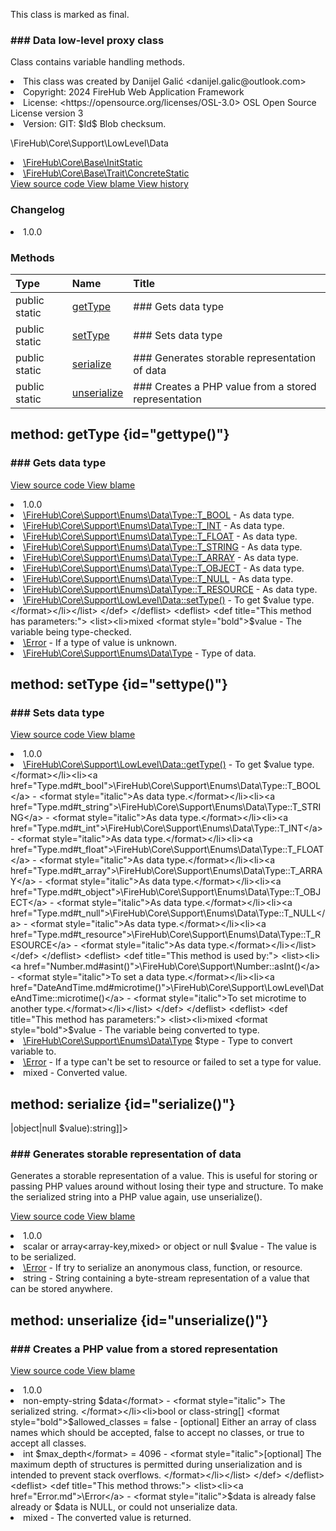 <title># Data</title>

<code-block lang="php">
<![CDATA[final class \FireHub\Core\Support\LowLevel\Data()]]>
</code-block>





<tip>
    <p>
        This class is marked as <format style="bold">final</format>.
    </p>
</tip>







### ### Data low-level proxy class

<p><format style="italic">Class contains variable handling methods.</format></p>

<deflist>
    <def title="Class basic info:">
        <list><li>This class was created by Danijel Galić &lt;danijel.galic@outlook.com&gt;</li><li>Copyright: 2024 FireHub Web Application Framework</li><li>License: &lt;https://opensource.org/licenses/OSL-3.0&gt; OSL Open Source License version 3</li><li>Version: GIT: $Id$ Blob checksum.</li></list>
    </def>
</deflist>

<deflist><def title="Fully Qualified Class Name:">
        \FireHub\Core\Support\LowLevel\Data
    </def><def title="Implements:">
        <list><li><a href="InitStatic.md">\FireHub\Core\Base\InitStatic</a></li></list>
    </def><def title="Uses:">
        <list><li><a href="ConcreteStatic.md">\FireHub\Core\Base\Trait\ConcreteStatic</a></li></list>
    </def><def title="Source code:">
        <a href="https://github.com/The-FireHub-Project/Core/blob/develop-pre-alpha-m1/src/support/lowlevel/firehub.Data.php#L36">
            View source code
        </a>
    </def>
    <def title="Blame:">
        <a href="https://github.com/The-FireHub-Project/Core/blame/develop-pre-alpha-m1/src/support/lowlevel/firehub.Data.php">
            View blame
        </a>
    </def>
    <def title="History:">
        <a href="https://github.com/The-FireHub-Project/Core/commits/develop-pre-alpha-m1/src/support/lowlevel/firehub.Data.php">
            View history
        </a>
    </def></deflist>
### Changelog
<deflist>
    <def title="Version history:">
        <list><li>1.0.0</li></list>
    </def>
</deflist>


### Methods
| Type | Name | Title |
|:-----|:-----|:------|
|public static |<a href="#gettype()">getType</a>|### Gets data type|
|public static |<a href="#settype()">setType</a>|### Sets data type|
|public static |<a href="#serialize()">serialize</a>|### Generates storable representation of data|
|public static |<a href="#unserialize()">unserialize</a>|### Creates a PHP value from a stored representation|


## method: getType {id="gettype()"}

<code-block lang="php">
    <![CDATA[public static Data::getType(mixed $value):\FireHub\Core\Support\Enums\Data\Type]]>
</code-block>













### ### Gets data type



<deflist><def title="Source code:">
                <a href="https://github.com/The-FireHub-Project/Core/blob/develop-pre-alpha-m1/src/support/lowlevel/firehub.Data.php#L65">
                    View source code
                </a>
            </def>
            <def title="Blame:">
                <a href="https://github.com/The-FireHub-Project/Core/blame/develop-pre-alpha-m1/src/support/lowlevel/firehub.Data.php#L65">
                    View blame
                </a>
            </def></deflist>
<deflist>
    <def title="Version history:">
        <list><li>1.0.0</li></list>
    </def>
</deflist>
<deflist>
    <def title="This method uses:">
        <list><li><a href="Type.md#t_bool">\FireHub\Core\Support\Enums\Data\Type::T_BOOL</a>  - <format style="italic">As data type.</format></li><li><a href="Type.md#t_int">\FireHub\Core\Support\Enums\Data\Type::T_INT</a>  - <format style="italic">As data type.</format></li><li><a href="Type.md#t_float">\FireHub\Core\Support\Enums\Data\Type::T_FLOAT</a>  - <format style="italic">As data type.</format></li><li><a href="Type.md#t_string">\FireHub\Core\Support\Enums\Data\Type::T_STRING</a>  - <format style="italic">As data type.</format></li><li><a href="Type.md#t_array">\FireHub\Core\Support\Enums\Data\Type::T_ARRAY</a>  - <format style="italic">As data type.</format></li><li><a href="Type.md#t_object">\FireHub\Core\Support\Enums\Data\Type::T_OBJECT</a>  - <format style="italic">As data type.</format></li><li><a href="Type.md#t_null">\FireHub\Core\Support\Enums\Data\Type::T_NULL</a>  - <format style="italic">As data type.</format></li><li><a href="Type.md#t_resource">\FireHub\Core\Support\Enums\Data\Type::T_RESOURCE</a>  - <format style="italic">As data type.</format></li></list>
    </def>
</deflist>
<deflist>
    <def title="This method is used by:">
        <list><li><a href="Data.md#settype()">\FireHub\Core\Support\LowLevel\Data::setType()</a>  - <format style="italic">To get $value type.</format></li></list>
    </def>
</deflist>
<deflist>
    <def title="This method has parameters:">
        <list><li>mixed <format style="bold">$value</format> - <format style="italic">
The variable being type-checked.
</format></li></list>
    </def>
</deflist>
<deflist>
    <def title="This method throws:">
        <list><li><a href="Error.md">\Error</a> - <format style="italic">If a type of value is unknown.</format></li></list>
    </def>
</deflist>
<deflist>
    <def title="This method returns:">
        <list><li><a href="Type.md">\FireHub\Core\Support\Enums\Data\Type</a> - <format style="italic">Type of data.</format></li></list>
    </def>
</deflist>
## method: setType {id="settype()"}

<code-block lang="php">
    <![CDATA[public static Data::setType(mixed $value, \FireHub\Core\Support\Enums\Data\Type $type):mixed]]>
</code-block>













### ### Sets data type



<deflist><def title="Source code:">
                <a href="https://github.com/The-FireHub-Project/Core/blob/develop-pre-alpha-m1/src/support/lowlevel/firehub.Data.php#L125">
                    View source code
                </a>
            </def>
            <def title="Blame:">
                <a href="https://github.com/The-FireHub-Project/Core/blame/develop-pre-alpha-m1/src/support/lowlevel/firehub.Data.php#L125">
                    View blame
                </a>
            </def></deflist>
<deflist>
    <def title="Version history:">
        <list><li>1.0.0</li></list>
    </def>
</deflist>
<deflist>
    <def title="This method uses:">
        <list><li><a href="Data.md#gettype()">\FireHub\Core\Support\LowLevel\Data::getType()</a>  - <format style="italic">To get $value type.</format></li><li><a href="Type.md#t_bool">\FireHub\Core\Support\Enums\Data\Type::T_BOOL</a>  - <format style="italic">As data type.</format></li><li><a href="Type.md#t_string">\FireHub\Core\Support\Enums\Data\Type::T_STRING</a>  - <format style="italic">As data type.</format></li><li><a href="Type.md#t_int">\FireHub\Core\Support\Enums\Data\Type::T_INT</a>  - <format style="italic">As data type.</format></li><li><a href="Type.md#t_float">\FireHub\Core\Support\Enums\Data\Type::T_FLOAT</a>  - <format style="italic">As data type.</format></li><li><a href="Type.md#t_array">\FireHub\Core\Support\Enums\Data\Type::T_ARRAY</a>  - <format style="italic">As data type.</format></li><li><a href="Type.md#t_object">\FireHub\Core\Support\Enums\Data\Type::T_OBJECT</a>  - <format style="italic">As data type.</format></li><li><a href="Type.md#t_null">\FireHub\Core\Support\Enums\Data\Type::T_NULL</a>  - <format style="italic">As data type.</format></li><li><a href="Type.md#t_resource">\FireHub\Core\Support\Enums\Data\Type::T_RESOURCE</a>  - <format style="italic">As data type.</format></li></list>
    </def>
</deflist>
<deflist>
    <def title="This method is used by:">
        <list><li><a href="Number.md#asint()">\FireHub\Core\Support\Number::asInt()</a>  - <format style="italic">To set a data type.</format></li><li><a href="DateAndTime.md#microtime()">\FireHub\Core\Support\LowLevel\DateAndTime::microtime()</a>  - <format style="italic">To set microtime to another type.</format></li></list>
    </def>
</deflist>
<deflist>
    <def title="This method has parameters:">
        <list><li>mixed <format style="bold">$value</format> - <format style="italic">
The variable being converted to type.
</format></li><li><a href="Type.md">\FireHub\Core\Support\Enums\Data\Type</a> <format style="bold">$type</format> - <format style="italic">
Type to convert variable to.
</format></li></list>
    </def>
</deflist>
<deflist>
    <def title="This method throws:">
        <list><li><a href="Error.md">\Error</a> - <format style="italic">If a type can&#039;t be set to resource or failed to set a type for value.</format></li></list>
    </def>
</deflist>
<deflist>
    <def title="This method returns:">
        <list><li>mixed - <format style="italic">Converted value.</format></li></list>
    </def>
</deflist>
## method: serialize {id="serialize()"}

<code-block lang="php">
    <![CDATA[public static Data::serialize(scalar|array<array-key,mixed>|object|null $value):string]]>
</code-block>













### ### Generates storable representation of data

<p><format style="italic">Generates a storable representation of a value.
This is useful for storing or passing PHP values around without losing their type and structure.
To make the serialized string into a PHP value again, use unserialize().</format></p>

<deflist><def title="Source code:">
                <a href="https://github.com/The-FireHub-Project/Core/blob/develop-pre-alpha-m1/src/support/lowlevel/firehub.Data.php#L182">
                    View source code
                </a>
            </def>
            <def title="Blame:">
                <a href="https://github.com/The-FireHub-Project/Core/blame/develop-pre-alpha-m1/src/support/lowlevel/firehub.Data.php#L182">
                    View blame
                </a>
            </def></deflist>
<deflist>
    <def title="Version history:">
        <list><li>1.0.0</li></list>
    </def>
</deflist>
<deflist>
    <def title="This method has parameters:">
        <list><li>scalar or array&lt;array-key,mixed&gt; or object or null <format style="bold">$value</format> - <format style="italic">
The value is to be serialized.
</format></li></list>
    </def>
</deflist>
<deflist>
    <def title="This method throws:">
        <list><li><a href="Error.md">\Error</a> - <format style="italic">If try to serialize an anonymous class, function, or resource.</format></li></list>
    </def>
</deflist>
<deflist>
    <def title="This method returns:">
        <list><li>string - <format style="italic">String containing a byte-stream representation of a value that can be stored anywhere.</format></li></list>
    </def>
</deflist>
## method: unserialize {id="unserialize()"}

<code-block lang="php">
    <![CDATA[public static Data::unserialize(non-empty-string $data, bool|class-string[] $allowed_classes = false, int $max_depth = 4096):mixed]]>
</code-block>













### ### Creates a PHP value from a stored representation



<deflist><def title="Source code:">
                <a href="https://github.com/The-FireHub-Project/Core/blob/develop-pre-alpha-m1/src/support/lowlevel/firehub.Data.php#L216">
                    View source code
                </a>
            </def>
            <def title="Blame:">
                <a href="https://github.com/The-FireHub-Project/Core/blame/develop-pre-alpha-m1/src/support/lowlevel/firehub.Data.php#L216">
                    View blame
                </a>
            </def></deflist>
<deflist>
    <def title="Version history:">
        <list><li>1.0.0</li></list>
    </def>
</deflist>
<deflist>
    <def title="This method has parameters:">
        <list><li>non-empty-string <format style="bold">$data</format> - <format style="italic">
The serialized string.
</format></li><li>bool or class-string[] <format style="bold">$allowed_classes</format> = false - <format style="italic">[optional] 
Either an array of class names which should be accepted, false to accept no classes,
or true to accept all classes.
</format></li><li>int <format style="bold">$max_depth</format> = 4096 - <format style="italic">[optional] 
The maximum depth of structures is permitted during unserialization and is intended to prevent stack overflows.
</format></li></list>
    </def>
</deflist>
<deflist>
    <def title="This method throws:">
        <list><li><a href="Error.md">\Error</a> - <format style="italic">$data is already false already or $data is NULL, or could not unserialize data.</format></li></list>
    </def>
</deflist>
<deflist>
    <def title="This method returns:">
        <list><li>mixed - <format style="italic">The converted value is returned.</format></li></list>
    </def>
</deflist>